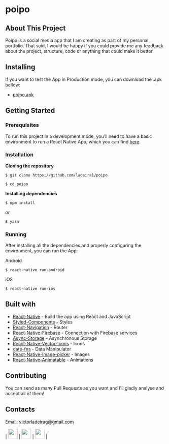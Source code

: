 # poipo
## About This Project
  Poipo is a social media app that I am creating as part of my personal portfolio. That said, I would be happy if you could provide me any feedback about the project, structure, code or anything that could make it better.

## Installing
  If you want to test the App in Production mode, you can download the .apk bellow:
  - [poipo.apk](https://drive.google.com/drive/folders/17Rd33idLiElYH3u1Ec8pns0jr64xmSBy?usp=sharing)

## Getting Started
### Prerequisites
To run this project in a development mode, you'll need to have a basic environment to run a React Native App, which you can find [here](https://reactnative.dev/docs/getting-started).
### Installation
**Cloning the repository**
```
$ git clone https://github.com/ladeira1/poipo

$ cd poipo
```
**Installing dependencies**
```
$ npm install
```
_or_
```
$ yarn
```

### Running
After installing all the dependencies and properly configuring the environment, you can run the App:

Android

```
$ react-native run-android
```

iOS

```
$ react-native run-ios
```

## Built with
- [React-Native](https://reactnative.dev/) - Build the app using React and JavaScript
- [Styled-Components](https://styled-components.com/) - Styles
- [React-Navigation](https://reactnavigation.org/) - Router
- [React-Native-Firebase](https://rnfirebase.io/) - Connection with Firebase services
- [Async-Storage](https://github.com/react-native-community/async-storage) - Asynchronous Storage
- [React-Native-Vector-Icons](https://github.com/oblador/react-native-vector-icons) - Icons
- [date-fns](https://date-fns.org/) - Data Manipulator
- [React-Native-Image-picker](https://github.com/react-native-image-picker/react-native-image-picker) - Images
- [React-Native-Animatable](https://github.com/oblador/react-native-animatable) - Animations

## Contributing
  You can send as many Pull Requests as you want and I'll gladly analyse and accept all of them!

## Contacts
  Email: victorladeirag@gmail.com

  | <a href="https://github.com/ladeira1"><img src="https://cdn.iconscout.com/icon/free/png-512/github-153-675523.png" width="30"></a> | <a href="https://www.linkedin.com/in/victor-ladeira-26940a1b8/"><img src="https://image.flaticon.com/icons/png/512/174/174857.png" width="30"></a> | <a href="mailto:victorladeirag@gmail.com"><img src="https://image.flaticon.com/icons/png/512/281/281769.png" width="30"></a> | 